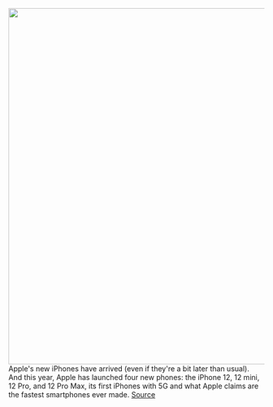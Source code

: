 <img src='https://cdn.vox-cdn.com/thumbor/0EEOXJvM7wvCWql0ya66a4WnZbY=/0x0:1920x1080/1200x675/filters:focal(807x387:1113x693)/cdn.vox-cdn.com/uploads/chorus_image/image/67625515/iphone.0.png' width='700px' /><br/>
Apple's new iPhones have arrived (even if they're a bit later than usual). And this year, Apple has launched four new phones: the iPhone 12, 12 mini, 12 Pro, and 12 Pro Max, its first iPhones with 5G and what Apple claims are the fastest smartphones ever made.
<a href='https://www.theverge.com/2020/10/13/21514500/apple-iphone-12-samsung-galaxy-note-pixel-android-comparison-specs'> Source <a/>